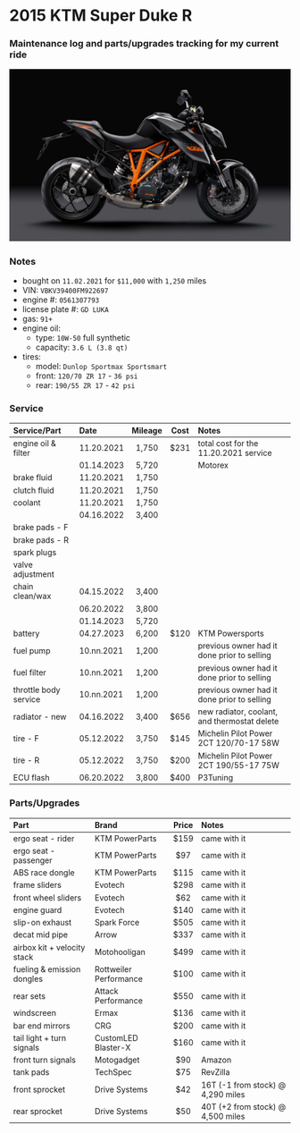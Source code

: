 # 2015 KTM Super Duke R


### Maintenance log and parts/upgrades tracking for my current ride

![](/pic.jpg)


### Notes
- bought on `11.02.2021` for `$11,000` with `1,250` miles
- VIN: `VBKV39400FM922697`
- engine #: `0561307793`
- license plate #: `GD LUKA`
- gas: `91+`
- engine oil:
  - type: `10W-50` full synthetic
  - capacity: `3.6 L (3.8 qt)`
- tires:
  - model: `Dunlop Sportmax Sportsmart`
  - front: `120/70 ZR 17` - `36 psi`
  - rear:  `190/55 ZR 17` - `42 psi`


### Service

| Service/Part          | Date       | Mileage    | Cost       | Notes                                                  |
| :-------------------- | :--------- | :--------: | :--------: | :----------------------------------------------------- |
| engine oil & filter   | 11.20.2021 | 1,750      | $231       | total cost for the 11.20.2021 service                  |
|                       | 01.14.2023 | 5,720      |            | Motorex                                                |
| brake fluid           | 11.20.2021 | 1,750      |            |                                                        |
| clutch fluid          | 11.20.2021 | 1,750      |            |                                                        |
| coolant               | 11.20.2021 | 1,750      |            |                                                        |
|                       | 04.16.2022 | 3,400      |            |                                                        |
| brake pads - F        |            |            |            |                                                        |
| brake pads - R        |            |            |            |                                                        |    
| spark plugs           |            |            |            |                                                        |
| valve adjustment      |            |            |            |                                                        |
| chain clean/wax       | 04.15.2022 | 3,400      |            |                                                        |
|                       | 06.20.2022 | 3,800      |            |                                                        |
|                       | 01.14.2023 | 5,720      |            |                                                        |
| battery               | 04.27.2023 | 6,200      | $120       | KTM Powersports                                        |
| fuel pump             | 10.nn.2021 | 1,200      |            | previous owner had it done prior to selling            |
| fuel filter           | 10.nn.2021 | 1,200      |            | previous owner had it done prior to selling            |
| throttle body service | 10.nn.2021 | 1,200      |            | previous owner had it done prior to selling            |
| radiator - new        | 04.16.2022 | 3,400      | $656       | new radiator, coolant, and thermostat delete           |
| tire - F              | 05.12.2022 | 3,750      | $145       | Michelin Pilot Power 2CT 120/70-17 58W                 |
| tire - R              | 05.12.2022 | 3,750      | $200       | Michelin Pilot Power 2CT 190/55-17 75W                 |
| ECU flash             | 06.20.2022 | 3,800      | $400       | P3Tuning                                               |



### Parts/Upgrades

| Part                        | Brand                  | Price      | Notes                             |
| :-------------------------- | :--------------------- | :--------: | :-------------------------------- |
| ergo seat - rider           | KTM PowerParts         | $159       | came with it                      |
| ergo seat - passenger       | KTM PowerParts         | $97        | came with it                      |
| ABS race dongle             | KTM PowerParts         | $115       | came with it                      |
| frame sliders               | Evotech                | $298       | came with it                      |
| front wheel sliders         | Evotech                | $62        | came with it                      |
| engine guard                | Evotech                | $140       | came with it                      |
| slip-on exhaust             | Spark Force            | $505       | came with it                      |
| decat mid pipe              | Arrow                  | $337       | came with it                      |
| airbox kit + velocity stack | Motohooligan           | $499       | came with it                      |
| fueling & emission dongles  | Rottweiler Performance | $100       | came with it                      |
| rear sets                   | Attack Performance     | $550       | came with it                      |
| windscreen                  | Ermax                  | $136       | came with it                      |
| bar end mirrors             | CRG                    | $200       | came with it                      |
| tail light + turn signals   | CustomLED Blaster-X    | $160       | came with it                      |
| front turn signals          | Motogadget             | $90        | Amazon                            |
| tank pads                   | TechSpec               | $75        | RevZilla                          |
| front sprocket              | Drive Systems          | $42        | 16T (-1 from stock) @ 4,290 miles |
| rear  sprocket              | Drive Systems          | $50        | 40T (+2 from stock) @ 4,500 miles |
